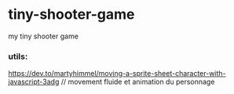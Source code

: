 # tiny-shooter-game

my tiny shooter game

### utils:
https://dev.to/martyhimmel/moving-a-sprite-sheet-character-with-javascript-3adg // movement fluide et animation du personnage
